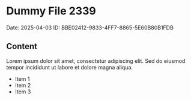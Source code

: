 # Dummy File 2339

Date: 2025-04-03
ID: BBE02412-9833-4FF7-8865-5E60B80B1FDB

## Content

Lorem ipsum dolor sit amet, consectetur adipiscing elit.
Sed do eiusmod tempor incididunt ut labore et dolore magna aliqua.

* Item 1
* Item 2
* Item 3
